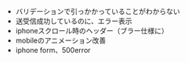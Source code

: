 - バリデーションで引っかかっていることがわからない
- 送受信成功しているのに、エラー表示
- iphoneスクロール時のヘッダー（ブラー仕様に）
- mobileのアニメーション改善
- iphone form、500error
